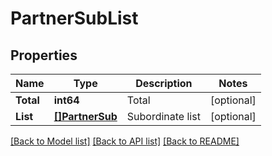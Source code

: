 # PartnerSubList

## Properties

Name | Type | Description | Notes
------------ | ------------- | ------------- | -------------
**Total** | **int64** | Total | [optional] 
**List** | [**[]PartnerSub**](PartnerSub.md) | Subordinate list | [optional] 

[[Back to Model list]](../README.md#documentation-for-models) [[Back to API list]](../README.md#documentation-for-api-endpoints) [[Back to README]](../README.md)



